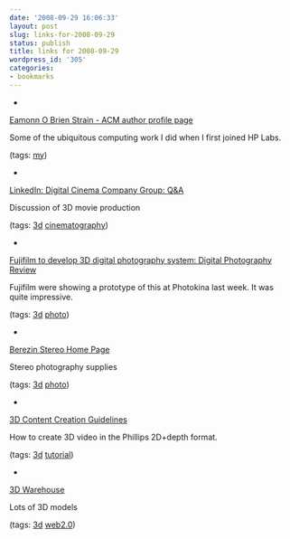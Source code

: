 ```yaml
---
date: '2008-09-29 16:06:33'
layout: post
slug: links-for-2008-09-29
status: publish
title: links for 2008-09-29
wordpress_id: '305'
categories:
- bookmarks
---
```


  *


[Eamonn O Brien Strain - ACM author profile page](http://portal.acm.org/author_page.cfm?id=81100121981&coll=GUIDE&dl=GUIDE&trk=0)


Some of the ubiquitous computing work I did when I first joined HP Labs.


(tags: [my](http://delicious.com/eob/my))


  *


[LinkedIn: Digital Cinema Company Group: Q&A](http://www.linkedin.com/groupAnswers?viewQuestionAndAnswers=&gid=3671&discussionID=31596&sik=1222661211098&trk=ug_qa_q&goback=%2Eana_3671_1222661211097_1%2Eana_3671_1222661211098_2)


Discussion of 3D movie production


(tags: [3d](http://delicious.com/eob/3d) [cinematography](http://delicious.com/eob/cinematography))


  *


[Fujifilm to develop 3D digital photography system: Digital Photography Review](http://www.dpreview.com/news/0809/08092209fujifilm3D.asp)


Fujifilm were showing a prototype of this at Photokina last week.  It was quite impressive.


(tags: [3d](http://delicious.com/eob/3d) [photo](http://delicious.com/eob/photo))


  *


[Berezin Stereo Home Page](http://www.berezin.com/3d/Default.htm)


Stereo photography supplies


(tags: [3d](http://delicious.com/eob/3d) [photo](http://delicious.com/eob/photo))


  *


[3D Content Creation Guidelines](http://www.wowvx.com/assets/Downloadablefile/3D-Content-Creation-Notes-15363.pdf)


How to create 3D video in the Phillips 2D+depth format.


(tags: [3d](http://delicious.com/eob/3d) [tutorial](http://delicious.com/eob/tutorial))


  *


[3D Warehouse](http://sketchup.google.com/3dwarehouse/)


Lots of 3D models


(tags: [3d](http://delicious.com/eob/3d) [web2.0](http://delicious.com/eob/web2.0))



